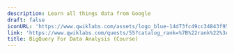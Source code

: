 ```yaml
---
description: Learn all things data from Google
draft: false
iconURL: 'https://www.qwiklabs.com/assets/logo_blue-14d73fc49cc34843f95c273a4260ec5a4bdca4cf56f63c83e39665a8a9631353.svg'
link: 'https://www.qwiklabs.com/quests/55?catalog_rank=%7B%22rank%22%3A1%2C%22num_filters%22%3A0%2C%22has_search%22%3Atrue%7D&search_id=4880237'
title: BigQuery For Data Analysis (Course)
---
```

